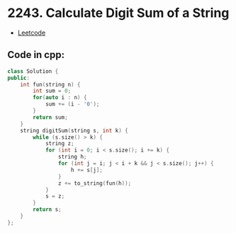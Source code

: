 # 2243. Calculate Digit Sum of a String
- [Leetcode](https://leetcode.com/problems/calculate-digit-sum-of-a-string/description/)
## Code in cpp:
```cpp
class Solution {
public:
    int fun(string n) {
        int sum = 0;
        for(auto i : n) {
            sum += (i - '0');
        }
        return sum;
    }
    string digitSum(string s, int k) {
        while (s.size() > k) {
            string z;
            for (int i = 0; i < s.size(); i += k) {
                string h;
                for (int j = i; j < i + k && j < s.size(); j++) {
                    h += s[j];
                }
                z += to_string(fun(h));
            }
            s = z;
        }
        return s;
    }
};
```

